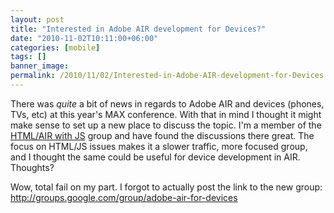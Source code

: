 ```yaml
---
layout: post
title: "Interested in Adobe AIR development for Devices?"
date: "2010-11-02T10:11:00+06:00"
categories: [mobile]
tags: []
banner_image: 
permalink: /2010/11/02/Interested-in-Adobe-AIR-development-for-Devices
---
```


There was <i>quite</i> a bit of news in regards to Adobe AIR and devices (phones, TVs, etc) at this year's MAX conference. With that in mind I thought it might make sense to set up a new place to discuss the topic. I'm a member of the <a href="http://groups.google.com/group/air-html-js">HTML/AIR with JS</a> group and have found the discussions there great. The focus on HTML/JS issues makes it a slower traffic, more focused group, and I thought the same could be useful for device development in AIR. Thoughts?

Wow, total fail on my part. I forgot to actually post the link to the new group: <a href="http://groups.google.com/group/adobe-air-for-devices">http://groups.google.com/group/adobe-air-for-devices</a>